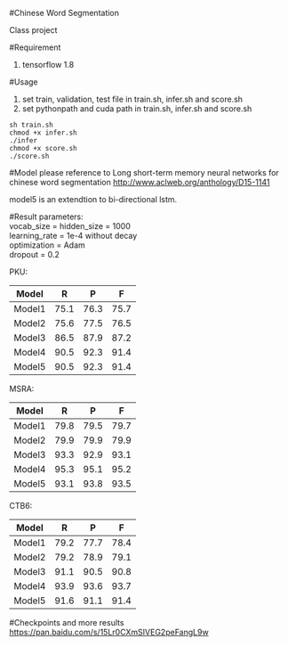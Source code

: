 #Chinese Word Segmentation

Class project

#Requirement
1. tensorflow 1.8

#Usage

1. set train, validation, test file in train.sh, infer.sh and score.sh
2. set pythonpath and cuda path in train.sh, infer.sh and score.sh

```
sh train.sh
chmod +x infer.sh
./infer
chmod +x score.sh
./score.sh
```

#Model
please reference to 
Long short-term memory neural networks for chinese word segmentation
http://www.aclweb.org/anthology/D15-1141

model5 is an extendtion to bi-directional lstm.

#Result
parameters:  
vocab_size = hidden_size = 1000  
learning_rate = 1e-4 without decay  
optimization = Adam  
dropout = 0.2  

PKU:  

|Model|R|P|F| 
|-|-|-|-| 
|Model1|75.1|76.3|75.7|
|Model2|75.6|77.5|76.5|
|Model3|86.5|87.9|87.2|
|Model4|90.5|92.3|91.4|
|Model5|90.5|92.3|91.4|
  
MSRA:  

|Model|R|P|F|
|-|-|-|-|
|Model1|79.8|79.5|79.7|
|Model2|79.9|79.9|79.9|
|Model3|93.3|92.9|93.1|
|Model4|95.3|95.1|95.2|
|Model5|93.1|93.8|93.5|
  
CTB6:  

|Model|R|P|F|
|-|-|-|-|
|Model1|79.2|77.7|78.4|
|Model2|79.2|78.9|79.1|
|Model3|91.1|90.5|90.8|
|Model4|93.9|93.6|93.7|
|Model5|91.6|91.1|91.4|

#Checkpoints and more results
https://pan.baidu.com/s/15Lr0CXmSIVEG2peFangL9w
